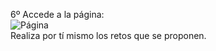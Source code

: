 6º Accede a la página:<br>
![Página](https://medium.com/flutter-espa%C3%B1a/desaf%C3%ADos-con-flutter-container-38842d23e2b7)<br>
Realiza por tí mismo los retos que se proponen. <br>
